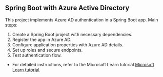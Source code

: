 ﻿## Spring Boot with Azure Active Directory
 
This project implements Azure AD authentication in a Spring Boot app. Main steps:

1. Create a Spring Boot project with necessary dependencies.
2. Register the app in Azure AD.
3. Configure application properties with Azure AD details.
4. Set up roles and secure endpoints.
5. Test authentication flow.
* For detailed instructions, refer to the Microsoft Learn tutorial [Microsoft Learn tutorial](https://learn.microsoft.com/en-us/azure/developer/java/spring-framework/configure-spring-boot-starter-java-app-with-azure-active-directory).
